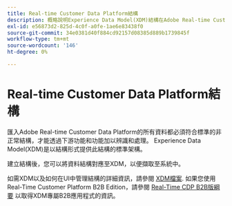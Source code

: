 ```yaml
---
title: Real-time Customer Data Platform結構
description: 概略說明Experience Data Model(XDM)結構在Adobe Real-time Customer Data Platform中的角色。
exl-id: e56873d2-825d-4c0f-a0fe-1ae6e83438f0
source-git-commit: 34e0381d40f884cd92157d08385d889b1739845f
workflow-type: tm+mt
source-wordcount: '146'
ht-degree: 0%

---
```


# Real-time Customer Data Platform結構

匯入Adobe Real-time Customer Data Platform的所有資料都必須符合標準的非正常結構，才能透過下游功能和功能加以辨識和處理。 Experience Data Model(XDM)是以結構形式提供此結構的標準架構。

建立結構後，您可以將資料結構對應至XDM，以便擷取至系統中。

如需XDM以及如何在UI中管理結構的詳細資訊，請參閱 [XDM檔案](../../xdm/home.md). 如果您使用Real-Time Customer Platform B2B Edition，請參閱 [Real-Time CDP B2B版綱要](./b2b.md) 以取得XDM專屬B2B應用程式的資訊。
